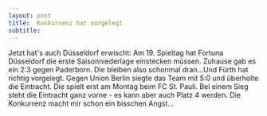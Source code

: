 ```yaml
---
layout: post
title:  Konkurrenz hat vorgelegt
subtitle:  
---
```


Jetzt hat's auch Düsseldorf erwischt: Am 19. Spieltag hat Fortuna Düsseldorf die erste Saisonniederlage einstecken müssen. Zuhause gab es ein 2:3 gegen Paderborn. Die bleiben also schonmal dran...Und Fürth hat richtig vorgelegt. Gegen Union Berlin siegte das Team mit 5:0 und überholte die Eintracht. Die spielt erst am Montag beim FC St. Pauli. Bei einem Sieg steht die Eintracht ganz vorne - es kann aber auch Platz 4 werden. Die Konkurrenz macht mir schon ein bisschen Angst...


